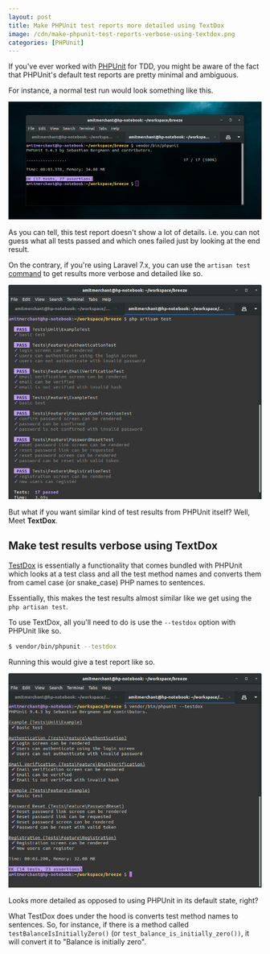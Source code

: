 ```yaml
---
layout: post
title: Make PHPUnit test reports more detailed using TextDox
image: /cdn/make-phpunit-test-reports-verbose-using-textdox.png
categories: [PHPUnit]
---
```


If you've ever worked with [PHPUnit](https://phpunit.de/) for TDD, you might be aware of the fact that PHPUnit's default test reports are pretty minimal and ambiguous. 

For instance, a normal test run would look something like this.

![PHPUnit Default](/images/phpunit-default.png)

As you can tell, this test report doesn't show a lot of details. i.e. you can not guess what all tests passed and which ones failed just by looking at the end result.

On the contrary, if you're using Laravel 7.x, you can use the `artisan test` [command](https://laravel.com/docs/8.x/testing#artisan-test-runner) to get results more verbose and detailed like so.

![php artisan test](/images/php-artisan-test.png)

But what if you want similar kind of test results from PHPUnit itself? Well, Meet **TextDox**.

## Make test results verbose using TextDox

[TestDox](https://phpunit.readthedocs.io/en/9.5/textui.html#testdox) is essentially a functionality that comes bundled with PHPUnit which looks at a test class and all the test method names and converts them from camel case (or snake_case) PHP names to sentences. 

Essentially, this makes the test results almost similar like we get using the `php artisan test`. 

To use TextDox, all you'll need to do is use the `--testdox` option with PHPUnit like so.

```bash
$ vendor/bin/phpunit --testdox
```

Running this would give a test report like so.

![PHPUnit with TestDox](/images/phpunit-with-testdox.png)

Looks more detailed as opposed to using PHPUnit in its default state, right?

What TestDox does under the hood is converts test method names to sentences. So, for instance, if there is a method called `testBalanceIsInitiallyZero()` (or `test_balance_is_initially_zero())`, it will convert it to "Balance is initially zero".
